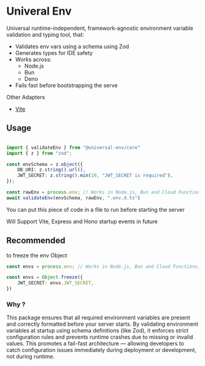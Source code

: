 # Univeral Env

Universal runtime-independent, framework-agnostic environment variable validation and typing tool, that:

- Validates env vars using a schema using Zod
- Generates types for IDE safety
- Works across:
    - Node.js
    - Bun
    - Deno
- Fails fast before bootstrapping the serve

Other Adapters
- [Vite](https://github.com/anmol-fzr/universal-env/packages/vite/README.md) 

## Usage
```typescript

import { validateEnv } from "@universal-env/core"
import { z } from "zod";

const envSchema = z.object({
	DB_URI: z.string().url(),
	JWT_SECRET: z.string().min(10, "JWT_SECRET is required"),
});

const rawEnv = process.env; // Works in Node.js, Bun and Cloud Functions, Deno.env.toObject() for Deno, Check for yours
await validateEnv(envSchema, rawEnv, ".env.d.ts")
```

You can put this piece of code in a file to run before starting the server

Will Support Vite, Express and Hono startup events in future


## Recommended
to freeze the env Object

```typescript
const envs = process.env; // Works in Node.js, Bun and Cloud Functions, Deno.env.toObject() for Deno, Check for yours

const envs = Object.freeze({
    JWT_SECRET: envs.JWT_SECRET,
})
```

### Why ?

This package ensures that all required environment variables are present and correctly formatted before your server starts. By validating environment variables at startup using schema definitions (like Zod), it enforces strict configuration rules and prevents runtime crashes due to missing or invalid values. This promotes a fail-fast architecture — allowing developers to catch configuration issues immediately during deployment or development, not during runtime.

